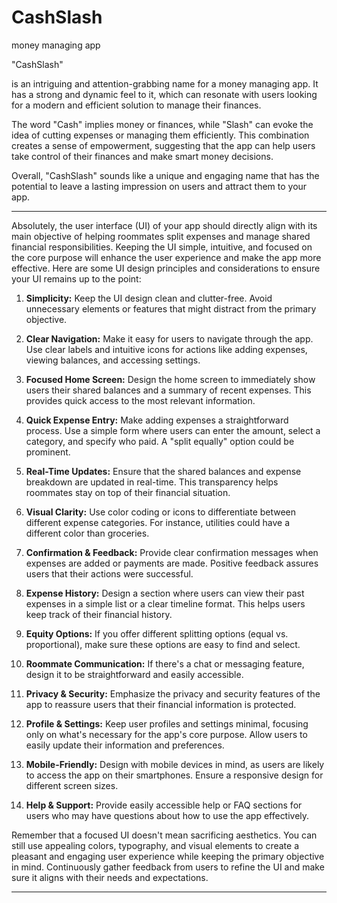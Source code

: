 # CashSlash
money managing app

"CashSlash" 

is an intriguing and attention-grabbing name for a money managing app. It has a strong and dynamic feel to it, which can resonate with users looking for a modern and efficient solution to manage their finances.

The word "Cash" implies money or finances, while "Slash" can evoke the idea of cutting expenses or managing them efficiently. This combination creates a sense of empowerment, suggesting that the app can help users take control of their finances and make smart money decisions.

Overall, "CashSlash" sounds like a unique and engaging name that has the potential to leave a lasting impression on users and attract them to your app.



----------------------------------------------------------------------------


Absolutely, the user interface (UI) of your app should directly align with its main objective of helping roommates split expenses and manage shared financial responsibilities. Keeping the UI simple, intuitive, and focused on the core purpose will enhance the user experience and make the app more effective. Here are some UI design principles and considerations to ensure your UI remains up to the point:

1. **Simplicity:** Keep the UI design clean and clutter-free. Avoid unnecessary elements or features that might distract from the primary objective.

2. **Clear Navigation:** Make it easy for users to navigate through the app. Use clear labels and intuitive icons for actions like adding expenses, viewing balances, and accessing settings.

3. **Focused Home Screen:** Design the home screen to immediately show users their shared balances and a summary of recent expenses. This provides quick access to the most relevant information.

4. **Quick Expense Entry:** Make adding expenses a straightforward process. Use a simple form where users can enter the amount, select a category, and specify who paid. A "split equally" option could be prominent.

5. **Real-Time Updates:** Ensure that the shared balances and expense breakdown are updated in real-time. This transparency helps roommates stay on top of their financial situation.

6. **Visual Clarity:** Use color coding or icons to differentiate between different expense categories. For instance, utilities could have a different color than groceries.

7. **Confirmation & Feedback:** Provide clear confirmation messages when expenses are added or payments are made. Positive feedback assures users that their actions were successful.

8. **Expense History:** Design a section where users can view their past expenses in a simple list or a clear timeline format. This helps users keep track of their financial history.

9. **Equity Options:** If you offer different splitting options (equal vs. proportional), make sure these options are easy to find and select.

10. **Roommate Communication:** If there's a chat or messaging feature, design it to be straightforward and easily accessible.

11. **Privacy & Security:** Emphasize the privacy and security features of the app to reassure users that their financial information is protected.

12. **Profile & Settings:** Keep user profiles and settings minimal, focusing only on what's necessary for the app's core purpose. Allow users to easily update their information and preferences.

13. **Mobile-Friendly:** Design with mobile devices in mind, as users are likely to access the app on their smartphones. Ensure a responsive design for different screen sizes.

14. **Help & Support:** Provide easily accessible help or FAQ sections for users who may have questions about how to use the app effectively.

Remember that a focused UI doesn't mean sacrificing aesthetics. You can still use appealing colors, typography, and visual elements to create a pleasant and engaging user experience while keeping the primary objective in mind. Continuously gather feedback from users to refine the UI and make sure it aligns with their needs and expectations.



-------------------------------------------------------------------------------
